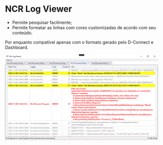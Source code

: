 # NCR Log Viewer

* Permite pesquisar facilmente;
* Permite formatar as linhas com cores customizadas de acordo com seu conteúdo.

Por enquanto compatível apenas com o formato gerado pelo D-Connect e Dashboard.

![Screenshot](screenshot.png)



